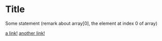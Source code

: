 # Title

Some statement (remark about array[0], the element at index 0 of array)

[a link!](https://something.com)
[another link!](some-page.html)